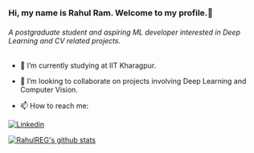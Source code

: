 ### Hi, my name is Rahul Ram. Welcome to my profile.👋
###### A postgraduate student and aspiring ML developer interested in Deep Learning and CV related projects.

- 🌱 I’m currently studying at IIT Kharagpur.
- 👯 I’m looking to collaborate on projects involving Deep Learning and Computer Vision.

- 📫 How to reach me:

[![Linkedin](https://img.shields.io/badge/LinkedIn-blue.svg?style=for-the-badge&logo=linkedin)](https://www.linkedin.com/in/rahul-ram-068a7a192/)


<a href="https://github.com/RahulREg">
 <img align="center" src="https://github-readme-stats.vercel.app/api?username=RahulREg&show_icons=true&theme=dracula&line_height=27" alt="RahulREG's github stats"/>
</a>
